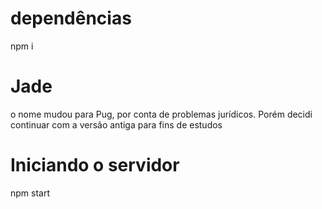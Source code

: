 # dependências
npm i

# Jade
o nome mudou para Pug, por conta de problemas jurídicos.
Porém decidi continuar com a versão antiga para fins de estudos

# Iniciando o servidor
npm start

